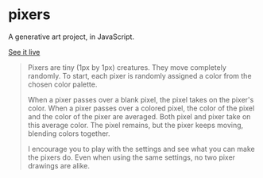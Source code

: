 # pixers

A generative art project, in JavaScript.

[See it live](http://reid47.github.io/pixers/)

> Pixers are tiny (1px by 1px) creatures. They move completely randomly. To start, each pixer is randomly assigned a color from the chosen color palette.
>
> When a pixer passes over a blank pixel, the pixel takes on the pixer's color. When a pixer passes over a colored pixel, the color of the pixel and the color of the pixer are averaged. Both pixel and pixer take on this average color. The pixel remains, but the pixer keeps moving, blending colors together.
>
> I encourage you to play with the settings and see what you can make the pixers do. Even when using the same settings, no two pixer drawings are alike.
